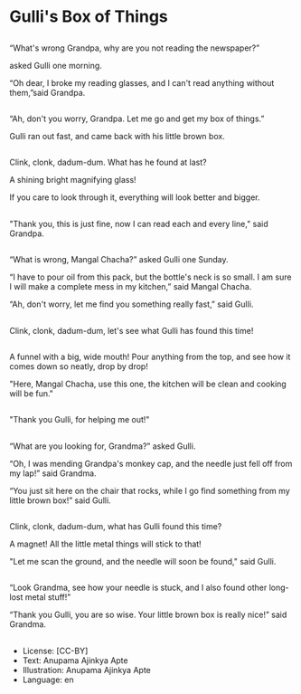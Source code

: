 # Gulli's Box of Things

##
“What's wrong Grandpa, why are you not reading the newspaper?”

asked Gulli one morning.

“Oh dear, I broke my reading glasses, and I can't read anything without them,”said Grandpa.

##
“Ah, don't you worry, Grandpa. Let me go and get my box of things.”

Gulli ran out fast, and came back with his little brown box.

##
Clink, clonk, dadum-dum. What has he found at last?

A shining bright magnifying glass!

If you care to look through it, everything will look better and bigger.

##
"Thank you, this is just fine, now I can read each and every line," said Grandpa.

##
“What is wrong, Mangal Chacha?” asked Gulli one Sunday.

“I have to pour oil from this pack, but the bottle's neck is so small. I am sure I will make a complete mess in my kitchen,” said Mangal Chacha.

“Ah, don't worry, let me find you something really fast,” said Gulli.

##
Clink, clonk, dadum-dum, let's see what Gulli has found this time!

##
A funnel with a big, wide mouth! Pour anything from the top, and see how it comes down so neatly, drop by drop!

"Here, Mangal Chacha, use this one, the kitchen will be clean and cooking will be fun."

##
"Thank you Gulli, for helping me out!"

##
“What are you looking for, Grandma?” asked Gulli.

“Oh, I was mending Grandpa's monkey cap, and the needle just fell off from my lap!” said Grandma.

“You just sit here on the chair that rocks, while I go find something from my little brown box!” said Gulli.

##
Clink, clonk, dadum-dum, what has Gulli found this time?

A magnet! All the little metal things will stick to that!

"Let me scan the ground, and the needle will soon be found," said Gulli.

##
“Look Grandma, see how your needle is stuck, and I also found other long-lost metal stuff!”

“Thank you Gulli, you are so wise. Your little brown box is really nice!” said Grandma.

##
* License: [CC-BY]
* Text: Anupama Ajinkya Apte
* Illustration: Anupama Ajinkya Apte
* Language: en
